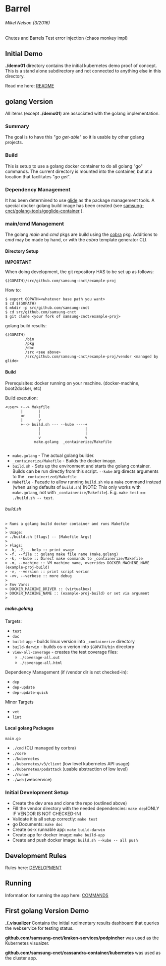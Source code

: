 # Barrel

###### Mikel Nelson (3/2016)
Chutes and Barrels Test error injection (chaos monkey impl)

## Initial Demo
**./demo01** directory contains the initial kubernetes demo proof of concept.  This is a stand alone subdirectory and not connected to anything else in this directory.

Read me here: [README](/demo01/README.md)

## golang Version
All items (except **./demo01**) are associated with the golang implementation.  

### Summary
The goal is to have this "*go get-able*" so it is usable by other golang projects.

### Build
This is setup to use a golang docker container to do all golang "go" commands.  The current directory is mounted into the container, but at a location that facilitates "*go get*". 

### Dependency Management
It has been determined to use [glide](https://github.com/Masterminds/glide) as the package management tools.  A special docker golang build image has been created (see [samsung-cnct/golang-tools/goglide-container](https://github.com/samsung-cnct/golang-tools/tree/master/goglide-container) ).

### main/cmd Management
The golang *main* and *cmd* pkgs are build using the [cobra](https://github.com/spf13/cobra) pkg.  Additions to *cmd* may be made by hand, or with the *cobra* template generator CLI.



#### Directory Setup

**IMPORTANT** 

When doing development, the git repository HAS to be set up as follows:

````
$(GOPATH)/src/github.com/samsung-cnct/example-proj
````
How to:

````
$ export GOPATH=<whatever base path you want>
$ cd $(GOPATH)
$ mkdir -p src/github.com/samsung-cnct
$ cd src/github.com/samsung-cnct
$ git clone <your fork of samsung-cnct/example-proj>
````
golang build results:

````
$(GOPATH)
         /bin
         /pkg
         /doc
         /src <see above>
         /src/github.com/samsung-cnct/example-proj/vendor <managed by glide>
````

#### Build

Prerequisites: docker running on your machine. (docker-machine, boot2docker, etc)

Build execution:

````
<user> +--> Makefile
       |       |
       or      |
       |       v
       +--> build.sh --- --kube ----+
               |                    |
               |                    |
               v                    v
             make.golang  _containerize/Makefile
             
````

* `make.golang` - The actual golang builder.
* `_containerize/Makefile` - Builds the docker image.
* `build.sh` - Sets up the environment and starts the golang container.  Builds can be run directly from this script.  `--kube` arg directs arguments to the `_containerized/Makefile`
* `Makefile` - Facade to allow running `build.sh` via a `make` command instead (when using defaults of `build.sh`) (NOTE: This only works with `make.golang`, not with `_containerize/Makefile`).  E.g.  `make test` == `./build.sh -- test`.

###### build.sh

````
> Runs a golang build docker container and runs Makefile
> 
> Usage:
> ./build.sh [flags] -- [Makefile Args]
>
> Flags:
> -h, -?, --help :: print usage
> -f, --file :: golang make file name (make.golang)
> -k, --kube :: Direct make commands to _containerize/Makefile
> -m, --machine :: VM machine name, overrides DOCKER_MACHINE_NAME (example-proj-build)
> -v, --version :: print script verion
> -vv, --verbose :: more debug
>
> Env Vars:
> DOCKER_MACHINE_DRIVER :: (virtualbox)
> DOCKER_MACHINE_NAME :: (example-proj-build) or set via argument
> 
````
##### make.golang

Targets:

* `test`
* `doc`
* `build-app` - builds linux version into `_containerize` directory
* `build-darwin` - builds os-x verion into `$GOPATH/bin` directory
* `view-all-coverage` - creates the test coverage files:
	* `./coverage-all.out`
	* `./coverage-all.html` 

Dependency Management (if /vendor dir is not checked-in):

* `dep`
* `dep-update`
* `dep-update-quick`

Minor Targets

* `vet`
* `lint`

#### Local golang Packages

`main.go`

* `./cmd` (CLI managed by corbra)
* `./core` 
* `./kubernetes`
* `./kubernetes/v3/client` (low level kubernetes API usage)
* `./kubernetes/podattack` (usable abstraction of low level)
* `./runner`
* `./web` (webservice)

### Initial Development Setup
* Create the dev area and clone the repo (outlined above)
* Fill the vendor directory with the needed dependencies: `make dep`(ONLY IF VENDOR IS NOT CHECKED-IN)
* Validate it is all setup correctly: `make test`
* go Documents: `make doc`
* Create os-x runnable app: `make build-darwin`
* Create app for docker image: `make build-app`
* Create and push docker image: `build.sh --kube -- all push`

## Development Rules

Rules here: [DEVELOPMENT](DEVELOPMENT.md)

## Running
Information for running the app here: [COMMANDS](COMMANDS.md)

## First golang Version Demo
**./_visualizer** Contains the initial rudimentary results dashboard that queries the webservice for testing status.

**github.com/samsung-cnct/kraken-services/podpincher** was used as the Kubernetes visuaizer.

**github.com/samsung-cnct/cassandra-container/kubernetes** was used as the cluster app.



